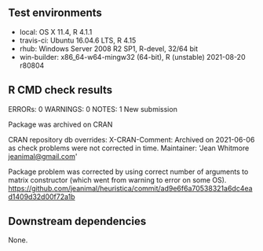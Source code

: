## Test environments
* local: OS X 11.4, R 4.1.1 
* travis-ci: Ubuntu 16.04.6 LTS, R 4.15 
* rhub: Windows Server 2008 R2 SP1, R-devel, 32/64 bit
* win-builder: x86_64-w64-mingw32 (64-bit), R (unstable) 2021-08-20 r80804

## R CMD check results
ERRORs: 0
WARNINGS: 0
NOTES: 1 
  New submission
  
  
  Package was archived on CRAN
  
  CRAN repository db overrides:
    X-CRAN-Comment: Archived on 2021-06-06 as check problems were not
      corrected in time.
  Maintainer: 'Jean Whitmore <jeanimal@gmail.com>'

  Package problem was corrected by using correct number of arguments to
  matrix constructor (which went from warning to error on some OS).
  https://github.com/jeanimal/heuristica/commit/ad9e6f6a70538321a6dc4ead1409d32d00f72a1b

## Downstream dependencies
None.

